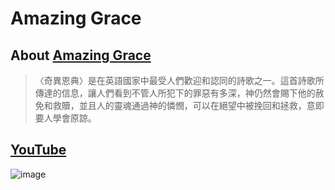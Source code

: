 # Amazing Grace

## About [Amazing Grace](https://bit.ly/3Fz5875)

> 〈奇異恩典〉是在英語國家中最受人們歡迎和認同的詩歌之一。這首詩歌所傳達的信息，讓人們看到不管人所犯下的罪惡有多深，神仍然會賜下他的赦免和救贖，並且人的靈魂通過神的憐憫，可以在絕望中被挽回和拯救，意即要人學會原諒。

## [YouTube](https://www.youtube.com/watch?v=X6Mtpk4jeVA)

![image](https://user-images.githubusercontent.com/89304181/136701452-f66a73a0-101b-4b54-97e5-dd107e7820f3.png)




